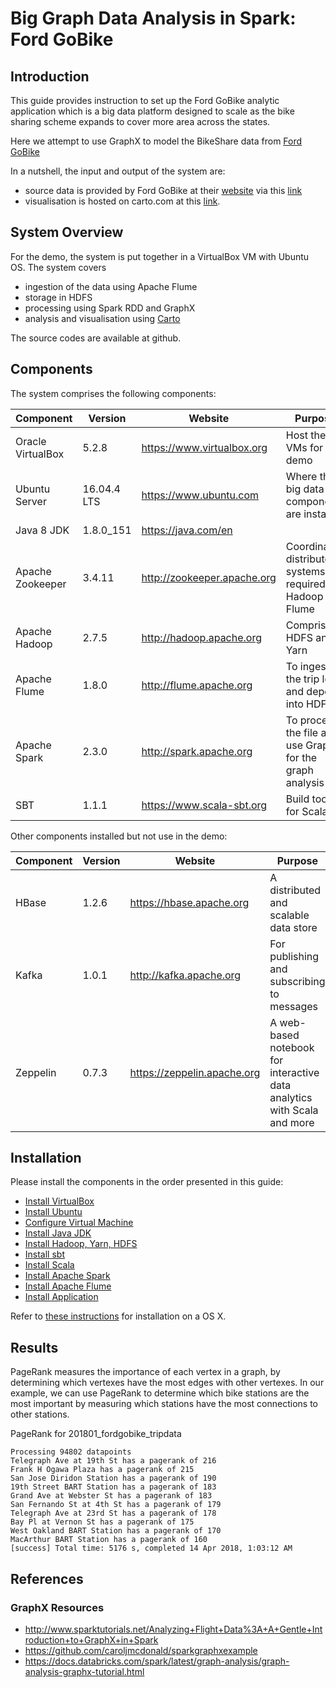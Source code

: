 # Big Graph Data Analysis in Spark: Ford GoBike

## Introduction
This guide provides instruction to set up the Ford GoBike analytic application which is a big data platform designed to scale as the bike sharing scheme expands to cover more area across the states.

Here we attempt to use GraphX to model the BikeShare data from [Ford GoBike](www.fordgobike.com/system-data)

In a nutshell, the input and output of the system are:
* source data is provided by Ford GoBike at their [website](https://www.fordgobike.com/) via this [link](https://www.fordgobike.com/system-data)
* visualisation is hosted on carto.com at this [link](https://e0015358.carto.com/builder/cb097103-cd70-4d53-a749-627bad91fa95/embed).

## System Overview
For the demo, the system is put together in a VirtualBox VM with Ubuntu OS. The system covers 
* ingestion of the data using Apache Flume
* storage in HDFS
* processing using Spark RDD and GraphX
* analysis and visualisation using [Carto](https://carto.com/)

The source codes are available at github.

## Components
The system comprises the following components:

Component | Version | Website | Purpose
--------- | ------- | ------- | -------
Oracle VirtualBox | 5.2.8 | https://www.virtualbox.org | Host the VMs for the demo
Ubuntu Server | 16.04.4 LTS | https://www.ubuntu.com | Where the big data components are installed
Java 8 JDK | 1.8.0_151 | https://java.com/en |
Apache Zookeeper | 3.4.11 | http://zookeeper.apache.org | Coordinate distributed systems, required for Hadoop and Flume
Apache Hadoop | 2.7.5 | http://hadoop.apache.org | Comprise HDFS and Yarn
Apache Flume | 1.8.0 | http://flume.apache.org | To ingest the trip logs and deposit into HDFS
Apache Spark | 2.3.0 | http://spark.apache.org | To process the file and use GraphX for the graph analysis
SBT	| 1.1.1 | https://www.scala-sbt.org | Build tool for Scala

Other components installed but not use in the demo:

Component | Version | Website | Purpose
--------- | ------- | ------- | -------
HBase | 1.2.6 | https://hbase.apache.org | A distributed and scalable data store
Kafka | 1.0.1 | http://kafka.apache.org | For publishing and subscribing to messages 
Zeppelin | 0.7.3 | https://zeppelin.apache.org | A web-based notebook for interactive data analytics with Scala and more

## Installation
Please install the components in the order presented in this guide:

* [Install VirtualBox](./docs/guide/01-virtualbox.md)
* [Install Ubuntu](./docs/guide/02-ubuntu.md)
* [Configure Virtual Machine](./docs/guide/03-configure-virtualbox.md)
* [Install Java JDK](./docs/guide/04-java.md)
* [Install Hadoop, Yarn, HDFS](./docs/guide/05-hadoop.md)
* [Install sbt](./docs/guide/06-sbt.md)
* [Install Scala](./docs/guide/07-scala.md)
* [Install Apache Spark](./docs/guide/08-spark.md)
* [Install Apache Flume](./docs/guide/09-flume.md)
* [Install Application](./docs/guide/10-app.md)

Refer to [these instructions](./docs/guide/11-mac.md) for installation on a OS X.

## Results

PageRank measures the importance of each vertex in a graph, by determining which vertexes have the most edges with other vertexes. In our example, we can use PageRank to determine which bike stations are the most important by measuring which stations have the most connections to other stations.

PageRank for 201801_fordgobike_tripdata
```
Processing 94802 datapoints
Telegraph Ave at 19th St has a pagerank of 216
Frank H Ogawa Plaza has a pagerank of 215
San Jose Diridon Station has a pagerank of 190
19th Street BART Station has a pagerank of 183
Grand Ave at Webster St has a pagerank of 183
San Fernando St at 4th St has a pagerank of 179
Telegraph Ave at 23rd St has a pagerank of 178
Bay Pl at Vernon St has a pagerank of 175
West Oakland BART Station has a pagerank of 170
MacArthur BART Station has a pagerank of 160
[success] Total time: 5176 s, completed 14 Apr 2018, 1:03:12 AM
```
## References
### GraphX Resources
* <http://www.sparktutorials.net/Analyzing+Flight+Data%3A+A+Gentle+Introduction+to+GraphX+in+Spark>
* <https://github.com/caroljmcdonald/sparkgraphxexample>
* <https://docs.databricks.com/spark/latest/graph-analysis/graph-analysis-graphx-tutorial.html>

